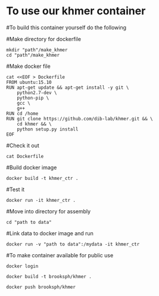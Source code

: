 # To use our khmer container 



#To build this container yourself do the following

#Make directory for dockerfile 

	mkdir "path"/make_khmer
	cd "path"/make_khmer
	
#Make docker file 

	cat <<EOF > Dockerfile
	FROM ubuntu:15.10
	RUN apt-get update && apt-get install -y git \
		python2.7-dev \
		python-pip \
		gcc \
   		g++
	RUN cd /home
	RUN git clone https://github.com/dib-lab/khmer.git && \
		cd khmer && \
		python setup.py install 
	EOF
	
#Check it out 

	cat Dockerfile

#Build docker image 

	docker build -t khmer_ctr .

#Test it 

	docker run -it khmer_ctr .
	
#Move into directory for assembly
	
	cd "path to data"

#Link data to docker image and run 

	docker run -v "path to data":/mydata -it khmer_ctr
	
#To make container available for public use 

	docker login 

	docker build -t brooksph/khmer .

	docker push brooksph/khmer 
